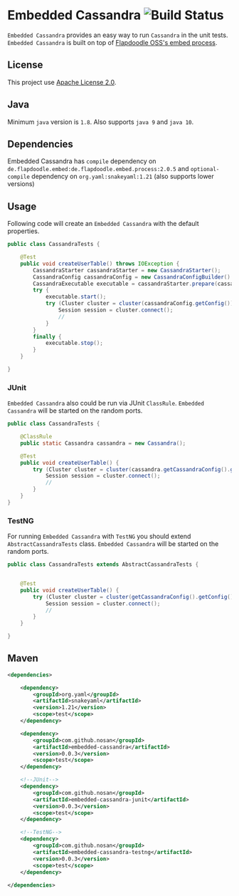 # Embedded Cassandra ![Build Status](https://travis-ci.org/nosan/embedded-cassandra.svg?branch=master)

`Embedded Cassandra` provides an easy way to run `Cassandra` in the unit tests. `Embedded Cassandra` is built 
on top of [Flapdoodle OSS's embed process](https://github.com/flapdoodle-oss/de.flapdoodle.embed.process).

## License

This project use [Apache License 2.0](http://www.apache.org/licenses/LICENSE-2.0).

## Java

Minimum `java` version is `1.8`. Also supports `java 9` and `java 10`.

## Dependencies
Embedded Cassandra has `compile` dependency on `de.flapdoodle.embed:de.flapdoodle.embed.process:2.0.5` and 
`optional-compile` dependency  on `org.yaml:snakeyaml:1.21` (also supports lower versions)

## Usage

Following code will create an `Embedded Cassandra` with the default properties.

```java
public class CassandraTests {

	@Test
	public void createUserTable() throws IOException {
		CassandraStarter cassandraStarter = new CassandraStarter();
		CassandraConfig cassandraConfig = new CassandraConfigBuilder().defaults().build();
		CassandraExecutable executable = cassandraStarter.prepare(cassandraConfig);
		try {
			executable.start();
			try (Cluster cluster = cluster(cassandraConfig.getConfig())) {
				Session session = cluster.connect();
				//
			}
		}
		finally {
			executable.stop();
		}
	}

}
```

### JUnit

`Embedded Cassandra` also could be run via JUnit `ClassRule`. `Embedded Cassandra` will be started on the random ports.

```java
public class CassandraTests {

	@ClassRule
	public static Cassandra cassandra = new Cassandra();

	@Test
	public void createUserTable() {
		try (Cluster cluster = cluster(cassandra.getCassandraConfig().getConfig())) {
			Session session = cluster.connect();
			//
		}
	}
}
```


### TestNG

For running `Embedded Cassandra` with `TestNG` you should extend `AbstractCassandraTests` class.
`Embedded Cassandra` will be started on the random ports.
 

```java
public class CassandraTests extends AbstractCassandraTests {


	@Test
	public void createUserTable() {
		try (Cluster cluster = cluster(getCassandraConfig().getConfig())) {
			Session session = cluster.connect();
			//
		}
	}

}
```


## Maven

```xml
<dependencies>

    <dependency>
        <groupId>org.yaml</groupId>
        <artifactId>snakeyaml</artifactId>
        <version>1.21</version>
        <scope>test</scope>
    </dependency>

    <dependency>
        <groupId>com.github.nosan</groupId>
        <artifactId>embedded-cassandra</artifactId>
        <version>0.0.3</version>
        <scope>test</scope>
    </dependency>

    <!--JUnit-->
    <dependency>
        <groupId>com.github.nosan</groupId>
        <artifactId>embedded-cassandra-junit</artifactId>
        <version>0.0.3</version>
        <scope>test</scope>
    </dependency>

    <!--TestNG-->
    <dependency>
        <groupId>com.github.nosan</groupId>
        <artifactId>embedded-cassandra-testng</artifactId>
        <version>0.0.3</version>
        <scope>test</scope>
    </dependency>
    
</dependencies>
```





